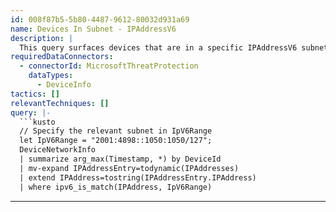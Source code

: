 ```yaml
---
id: 008f87b5-5b80-4487-9612-80032d931a69
name: Devices In Subnet - IPAddressV6
description: |
  This query surfaces devices that are in a specific IPAddressV6 subnet
requiredDataConnectors:
  - connectorId: MicrosoftThreatProtection
    dataTypes:
      - DeviceInfo
tactics: []
relevantTechniques: []
query: |-
  ```kusto
  // Specify the relevant subnet in IpV6Range
  let IpV6Range = "2001:4898::1050:1050/127";
  DeviceNetworkInfo
  | summarize arg_max(Timestamp, *) by DeviceId
  | mv-expand IPAddressEntry=todynamic(IPAddresses)
  | extend IPAddress=tostring(IPAddressEntry.IPAddress)
  | where ipv6_is_match(IPAddress, IpV6Range)
  ```
---
```



